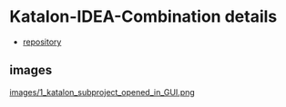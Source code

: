 # Katalon-IDEA-Combination details

-   [repository](https://www.github.com/kazurayam/Katalon-IDEA-Combination/)

## images

[images/1\_katalon\_subproject\_opened\_in\_GUI.png](images/1_katalon_subproject_opened_in_GUI.png)
